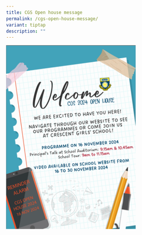 ```yaml
---
title: CGS Open house message
permalink: /cgs-open-house-message/
variant: tiptap
description: ""
---
```

<p></p>
<div class="isomer-image-wrapper">
<img style="width: 70%;" height="auto" width="100%" alt="Open House Public Message" src="/images/CGS open house/CGS_OpenHouse2024_Website_Message.png">
</div>
<p></p>